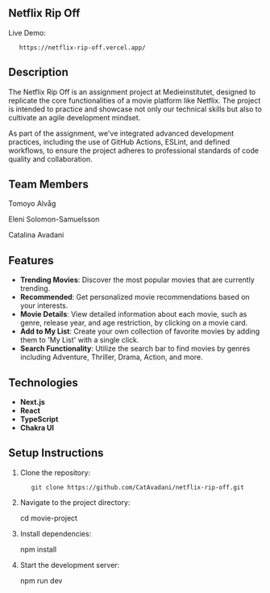 ## Netflix Rip Off

Live Demo:

       https://netflix-rip-off.vercel.app/

## Description

The Netflix Rip Off is an assignment project at Medieinstitutet, designed to replicate the core functionalities of a movie platform like Netflix. The project is intended to practice and showcase not only our technical skills but also to cultivate an agile development mindset.

As part of the assignment, we've integrated advanced development practices, including the use of GitHub Actions, ESLint, and defined workflows, to ensure the project adheres to professional standards of code quality and collaboration.

## Team Members

Tomoyo Alvåg

Eleni Solomon-Samuelsson

Catalina Avadani

## Features

- **Trending Movies**: Discover the most popular movies that are currently trending.
- **Recommended**: Get personalized movie recommendations based on your interests.
- **Movie Details**: View detailed information about each movie, such as genre, release year, and age restriction, by clicking on a movie card.
- **Add to My List**: Create your own collection of favorite movies by adding them to 'My List' with a single click.
- **Search Functionality**: Utilize the search bar to find movies by genres including Adventure, Thriller, Drama, Action, and more.

## Technologies

- **Next.js**
- **React**
- **TypeScript**
- **Chakra UI**

## Setup Instructions

1.  Clone the repository:

           git clone https://github.com/CatAvadani/netflix-rip-off.git

2.  Navigate to the project directory:

    cd movie-project

3.  Install dependencies:

    npm install

4.  Start the development server:

    npm run dev
